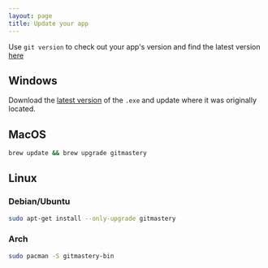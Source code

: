 ```yaml
---
layout: page
title: Update your app
---
```


Use `git version` to check out your app's version and find the latest version [here](https://github.com/git-mastery/app/releases/latest)

## Windows

Download the [latest version](https://github.com/git-mastery/app/releases/latest) of the `.exe` and update where it was originally located.

## MacOS

```bash
brew update && brew upgrade gitmastery
```

## Linux

### Debian/Ubuntu

```bash
sudo apt-get install --only-upgrade gitmastery
```

### Arch

```bash
sudo pacman -S gitmastery-bin
```
